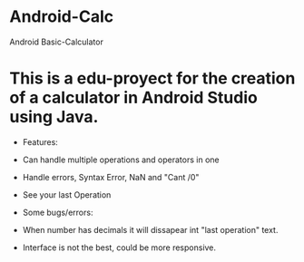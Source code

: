 # Android-Calc
Android Basic-Calculator

# This is a edu-proyect for the creation of a calculator in Android Studio using Java.
* Features: 
 * Can handle multiple operations and operators in one 
 * Handle errors, Syntax Error, NaN and "Cant /0" 
 * See your last Operation

* Some bugs/errors:
 * When number has decimals it will dissapear int "last operation" text.
 * Interface is not the best, could be more responsive.

